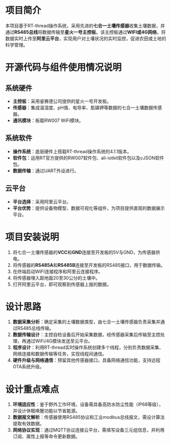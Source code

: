 # 项目简介

本项目基于RT-thread操作系统，采用先进的**七合一土壤传感器**收集土壤数据，并通过**RS485总线**将数据传输至**星火一号主控板**。该主控板通过**WIFI或4G网络**，将数据实时上传至**阿里云平台**，实现用户对土壤状况的实时监控，促进农田或土地的科学管理。

# 开源代码与组件使用情况说明

## 系统硬件
- **主控板**：采用睿赛德公司提供的星火一号开发板。
- **传感器**：集成温湿度、pH值、电导率、氮磷钾等数据的七合一土壤数据传感器。
- **通讯模块**：板载RW007 WiFi模块。

## 系统软件
- **操作系统**：底层硬件上搭载RT-thread操作系统的4.1.1版本。
- **软件包**：运用RT官方提供的RW007软件包、ali-iotkit软件包以及cJSON软件包。
- **数据传输**：通过UART外设进行。

## 云平台
- **平台选择**：采用阿里云平台。
- **平台优势**：提供设备物模型、数据可视化等组件，为项目提供直观的数据展示平台。

# 项目安装说明

1. 将七合一土壤传感器的**VCC**和**GND**连接至开发板的5V与GND，为传感器供电。
2. 将传感器的**RS485A**和**RS485B**连接至开发板的RS485接口，用于数据传输。
3. 在终端启动WIFI连接程序和阿里云连接程序。
4. 将传感器埋入距地面20至30公分的土壤中。
5. 打开阿里云平台，即可观察到传感器上报的数据。

# 设计思路

1. **数据采集分析**：确定采集的土壤数据类型，由七合一土壤传感器负责采集并通过RS485总线传输。
2. **数据传输设计**：主控自检设备后开始采集数据，经传感器采集后传输至主控处理，再通过WiFi/4G模块发送至云平台。
3. **程序设计**：利用RT-thread实时操作系统创建多个线程，分别负责数据采集、网络连接和数据传输等任务，实现线程间通信。
4. **硬件升级与网络通信**：预留其他传感器接口，具备网络通信功能，支持远程OTA系统升级。

# 设计重点难点

1. **环境适应性**：鉴于野外工作环境，设备需具备高防水防尘性能（IP68等级），并设计休眠唤醒功能以节省能源。
2. **数据报文解析**：传感器使用RS485协议和工业modbus总线报文，需设计算法提取有效数据。
3. **网络协议实现**：通过MQTT协议连接云平台，需填写设备三元组信息，并利用订阅、属性上报等命令更新数据。

